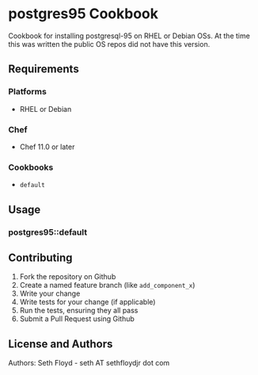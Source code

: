 # postgres95 Cookbook

Cookbook for installing postgresql-95 on RHEL or Debian OSs. At the time this was written the public OS repos did not have this version.

## Requirements

### Platforms

- RHEL or Debian

### Chef

- Chef 11.0 or later

### Cookbooks

- `default`


## Usage

### postgres95::default


## Contributing

1. Fork the repository on Github
2. Create a named feature branch (like `add_component_x`)
3. Write your change
4. Write tests for your change (if applicable)
5. Run the tests, ensuring they all pass
6. Submit a Pull Request using Github

## License and Authors

Authors: Seth Floyd - seth AT sethfloydjr dot com

